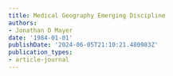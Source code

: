 ```yaml
---
title: Medical Geography Emerging Discipline
authors:
- Jonathan D Mayer
date: '1984-01-01'
publishDate: '2024-06-05T21:10:21.480983Z'
publication_types:
- article-journal
---
```

